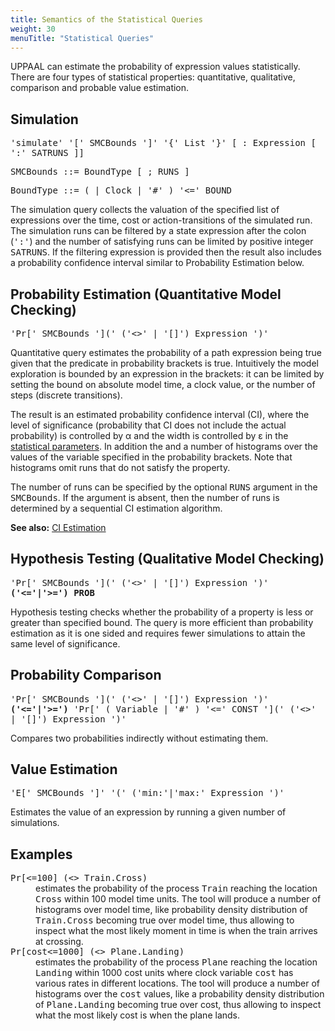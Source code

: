 ```yaml
---
title: Semantics of the Statistical Queries
weight: 30
menuTitle: "Statistical Queries"
---
```


UPPAAL can estimate the probability of expression values statistically. There are four types of statistical properties: quantitative, qualitative, comparison and probable value estimation.

## Simulation

<tt>'simulate' '[' SMCBounds ']' '{' List '}' [ : Expression [ ':' SATRUNS ]]</tt>

<tt>SMCBounds ::= BoundType [ ; RUNS ]</tt>

<tt>BoundType ::= (  | Clock | '#' ) '<=' BOUND</tt>

The simulation query collects the valuation of the specified list of expressions over the time, cost or action-transitions of the simulated run. The simulation runs can be filtered by a state expression after the colon (<tt>':'</tt>) and the number of satisfying runs can be limited by positive integer <tt>SATRUNS</tt>. If the filtering expression is provided then the result also includes a probability confidence interval similar to Probability Estimation below.

## Probability Estimation (Quantitative Model Checking)

<tt>'Pr[' SMCBounds '](' ('<>' | '[]') Expression ')'</tt>

Quantitative query estimates the probability of a path expression being true given that the predicate in probability brackets is true. Intuitively the model exploration is bounded by an expression in the brackets: it can be limited by setting the bound on absolute model time, a clock value, or the number of steps (discrete transitions).

The result is an estimated probability confidence interval (CI), where the level of significance (probability that CI does not include the actual probability) is controlled by &alpha; and the width is controlled by &epsilon; in the [statistical parameters](/gui-reference/menu-bar/options/#statparam). In addition the  and a number of histograms over the values of the variable specified in the probability brackets. Note that histograms omit runs that do not satisfy the property.

The number of runs can be specified by the optional <tt>RUNS</tt> argument in the <tt>SMCBounds</tt>. If the argument is absent, then the number of runs is determined by a sequential CI estimation algorithm.

**See also:** [CI Estimation](../ci_estimation/)

## Hypothesis Testing (Qualitative Model Checking)

<tt>'Pr[' SMCBounds '](' ('<>' | '[]') Expression ')' **('<='|'>=') PROB**</tt>

Hypothesis testing checks whether the probability of a property is less or greater than specified bound. The query is more efficient than probability estimation as it is one sided and requires fewer simulations to attain the same level of significance.

## Probability Comparison

<tt>'Pr[' SMCBounds '](' ('<>' | '[]') Expression ')' **('<='|'>=')** 'Pr[' ( Variable | '#' ) '<=' CONST '](' ('<>' | '[]') Expression ')'</tt>

Compares two probabilities indirectly without estimating them.

## Value Estimation

<tt>'E[' SMCBounds ']' '(' ('min:'|'max:' Expression ')'</tt>

Estimates the value of an expression by running a given number of simulations.

## Examples

<dl>

<dt><tt>Pr[<=100] (<> Train.Cross)</tt></dt>

<dd>estimates the probability of the process <tt>Train</tt> reaching the location <tt>Cross</tt> within 100 model time units. The tool will produce a number of histograms over model time, like probability density distribution of <tt>Train.Cross</tt> becoming true over model time, thus allowing to inspect what the most likely moment in time is when the train arrives at crossing.</dd>

<dt><tt>Pr[cost<=1000] (<> Plane.Landing)</tt></dt>

<dd>estimates the probability of the process <tt>Plane</tt> reaching the location <tt>Landing</tt> within 1000 cost units where clock variable <tt>cost</tt> has various rates in different locations. The tool will produce a number of histograms over the <tt>cost</tt> values, like a probability density distribution of <tt>Plane.Landing</tt> becoming true over cost, thus allowing to inspect what the most likely cost is when the plane lands.</dd>

</dl>
